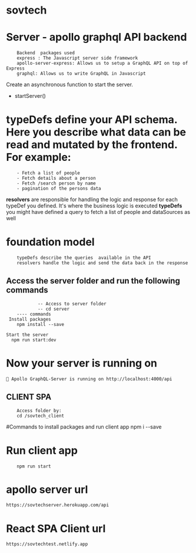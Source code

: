 # sovtech

#  Server - apollo graphql API backend
        Backend  packages used
        express : The Javascript server side framework
        apollo-server-express: Allows us to setup a GraphQL API on top of Express
        graphql: Allows us to write GraphQL in Javascript 


Create an asynchronous function to start the server.
 - startServer()
        
# **typeDefs** define your API schema. Here you describe what data can be read and mutated by the frontend. For example:
        - Fetch a list of people
        - Fetch details about a person
        - Fetch /search person by name
        - pagination of the persons data


**resolvers** are responsible for handling the logic and response for each typeDef you defined. It's where the business logic is executed
**typeDefs** you might have defined a query to fetch a list of people and dataSources as well

# foundation model
        typeDefs describe the queries  available in the API
        resolvers handle the logic and send the data back in the response

## Access the server folder and run the following commands
                -- Access to server folder
                -- cd server
        ---- commands
     Install packages
        npm install --save
  
    Start the server
      npm run start:dev


# Now your server is running on
    🚀 Apollo GraphQL-Server is running on http://localhost:4000/api


## CLIENT SPA 
        Access folder by:
        cd /sovtech_client
#Commands to install packages and run client app
        npm i --save
# Run client app
        npm run start


# apollo server url 
    https://sovtechserver.herokuapp.com/api

# React SPA Client url
    https://sovtechtest.netlify.app